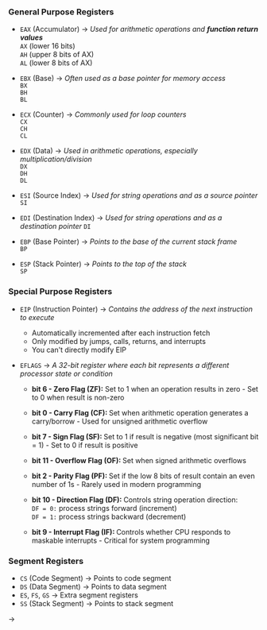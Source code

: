 
### General Purpose Registers

- `EAX` (Accumulator) → <i>Used for arithmetic operations and <b>function return values</b></i>   
  `AX` (lower 16 bits)  
  `AH` (upper 8 bits of AX)  
  `AL` (lower 8 bits of AX)

- `EBX` (Base) → <i>Often used as a base pointer for memory access</i>  
  `BX`  
  `BH`  
  `BL` 

- `ECX` (Counter) → <i>Commonly used for loop counters</i>  
  `CX`  
  `CH`  
  `CL`  

- `EDX` (Data) → <i>Used in arithmetic operations, especially multiplication/division</i>  
  `DX`  
  `DH`  
  `DL`  

- `ESI` (Source Index) → <i>Used for string operations and as a source pointer</i>  
  `SI`

- `EDI` (Destination Index) → <i>Used for string operations and as a destination pointer</i>
  `DI`

- `EBP` (Base Pointer) → <i>Points to the base of the current stack frame</i>  
  `BP`

- `ESP` (Stack Pointer) → <i>Points to the top of the stack</i>  
  `SP`


### Special Purpose Registers

- `EIP` (Instruction Pointer) → <i>Contains the address of the next instruction to execute</i>  
  - Automatically incremented after each instruction fetch
  - Only modified by jumps, calls, returns, and interrupts
  - You can't directly modify EIP


- `EFLAGS` → <i>A 32-bit register where each bit represents a different processor state or condition</i>

  - <b>bit 6 - Zero Flag (ZF):</b> Set to 1 when an operation results in zero - Set to 0 when result is non-zero  

  - <b>bit 0 - Carry Flag (CF): </b> Set when arithmetic operation generates a carry/borrow - Used for unsigned arithmetic overflow

  - <b>bit 7 - Sign Flag (SF): </b> Set to 1 if result is negative (most significant bit = 1) - Set to 0 if result is positive

  - <b>bit 11 - Overflow Flag (OF): </b> Set when signed arithmetic overflows

  - <b>bit 2 - Parity Flag (PF): </b> Set if the low 8 bits of result contain an even number of 1s - Rarely used in modern programming

  - <b>bit 10 - Direction Flag (DF): </b> Controls string operation direction:  
    `DF = 0:` process strings forward (increment)  
    `DF = 1:` process strings backward (decrement)  

  - <b>bit 9 - Interrupt Flag (IF): </b> Controls whether CPU responds to maskable interrupts - Critical for system programming





### Segment Registers

- `CS` (Code Segment) → Points to code segment
- `DS` (Data Segment) → Points to data segment
- `ES`, `FS`, `GS` → Extra segment registers
- `SS` (Stack Segment) → Points to stack segment

→ <i></i>


